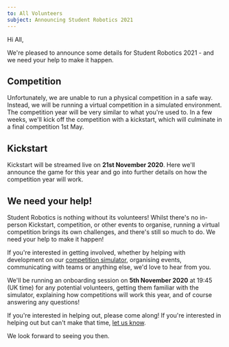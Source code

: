 ```yaml
---
to: All Volunteers
subject: Announcing Student Robotics 2021
---
```


Hi All,

We're pleased to announce some details for Student Robotics 2021 - and we need your help to make it happen.

## Competition

Unfortunately, we are unable to run a physical competition in a safe way. Instead, we will be running a virtual competition in a simulated environment. The competition year will be very similar to what you're used to. In a few weeks, we'll kick off the competition with a kickstart, which will culminate in a final competition 1st May.

## Kickstart

Kickstart will be streamed live on **21st November 2020**. Here we'll announce the game for this year and go into further details on how the competition year will work.

## We need your help!

Student Robotics is nothing without its volunteers! Whilst there's no in-person Kickstart, competition, or other events to organise, running a virtual competition brings its own challenges, and there's still so much to do. We need your help to make it happen!

If you're interested in getting involved, whether by helping with development on our [competition simulator](https://github.com/srobo/competition-simulator), organising events, communicating with teams or anything else, we'd love to hear from you.

We'll be running an onboarding session on **5th November 2020** at 19:45 (UK time) for any potential volunteers, getting them familiar with the simulator, explaining how competitions will work this year, and of course answering any questions!

If you're interested in helping out, please come along! If you're interested in helping out but can't make that time, [let us know](competition-team@).

We look forward to seeing you then.
